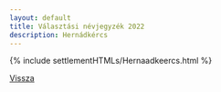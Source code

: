 ```yaml
---
layout: default
title: Választási névjegyzék 2022
description: Hernádkércs
---
```


{% include settlementHTMLs/Hernaadkeercs.html %}

[Vissza](../)